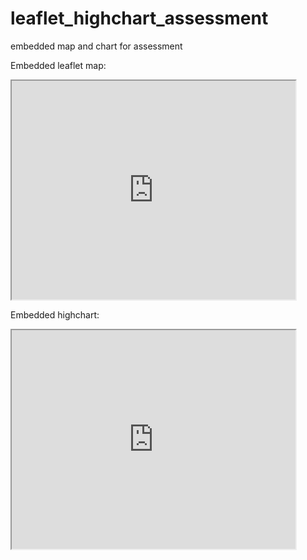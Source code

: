# leaflet_highchart_assessment
embedded map and chart for assessment

Embedded leaflet map:

<iframe src="https://ianhay.github.io/leaflet-map-simple/index.html" width="90%" height="350"></iframe>

Embedded highchart:

<iframe src="https://ianhay.github.io/highcharts-scatter-csv/index.html" width="90%" height="350"></iframe> 
